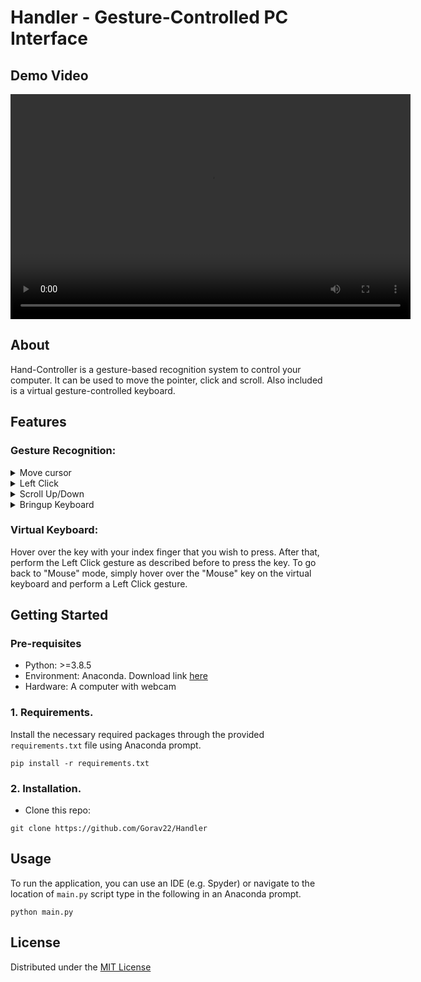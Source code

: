 # Handler - Gesture-Controlled PC Interface

## Demo Video

<video width="640" height="360" controls>
  <source src="https://github.com/Gorav22/Handler/raw/main/demo.mp4" type="video/mp4">
  Your browser does not support the video tag.
</video>

## About
Hand-Controller is a gesture-based recognition system to control your computer. 
It can be used to move the pointer, click and scroll. Also included is a virtual 
gesture-controlled keyboard.

## Features
### Gesture Recognition:
<details>
<summary>Move cursor</summary>
 <figure>
  <figcaption>Move cursor. Used when only the index finger is pointing up.
  This gesture moves the cursor to the desired location. Speed of the cursor 
  movement is proportional to the speed of hand.</figcaption>
</figure>
</details>

<details>
<summary>Left Click</summary>
 <figure>
  <figcaption>Left Click. Used when only the index and middle finger is pointing up 
  and close together. The distance between the tip of the index and middle finger 
  is calculated. If the distance is below the threshold, a single left click is 
  performed.</figcaption>
</figure>
</details>

<details>
<summary>Scroll Up/Down</summary>
 <figure>
  <figcaption>Scroll Up/Down. Used when only the index, middle and ring finger 
  is pointing up. Scroll direction and speed is controlled by the location of 
  tip of the index finger.</figcaption>
</figure>
</details>

<details>
<summary>Bringup Keyboard</summary>
 <figure>
  <figcaption>Bringup Keyboard. Used when only the index, middle, ring and pinky 
  finger. Brings up the virtual gesture-controlled keyboard for typing.</figcaption>
</figure>
</details>

### Virtual Keyboard:
Hover over the key with your index finger that you wish to press. After that, perform
the Left Click gesture as described before to press the key. To go back to "Mouse"
mode, simply hover over the "Mouse" key on the virtual keyboard and perform a
Left Click gesture.

## Getting Started
### Pre-requisites
- Python: >=3.8.5 
- Environment: Anaconda. Download link [here](https://www.anaconda.com/products/individual)
- Hardware: A computer with webcam

### 1. Requirements.
Install the necessary required packages through the provided `requirements.txt`
file using Anaconda prompt.
```
pip install -r requirements.txt
```

### 2. Installation.
- Clone this repo:
```
git clone https://github.com/Gorav22/Handler
```

## Usage
To run the application, you can use an IDE (e.g. Spyder) or navigate to the
location of `main.py` script type in the following in an Anaconda prompt.
```
python main.py
```

## License
Distributed under the [MIT License](LICENSE)
